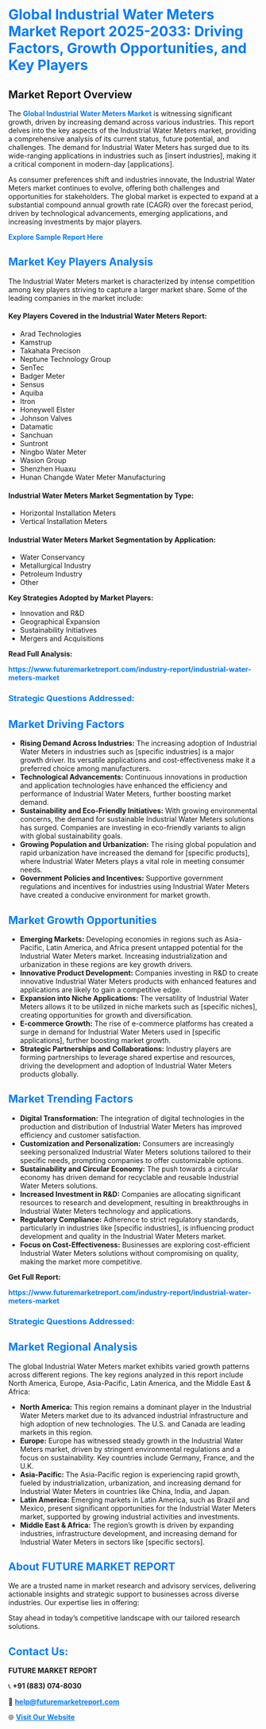 <h1 style="color: #007BFF;">Global Industrial Water Meters Market Report 2025-2033: Driving Factors, Growth Opportunities, and Key Players</h1>

<section id="overview">
<h2>Market Report Overview</h2>
<p>The <a href="https://www.futuremarketreport.com/industry-report/industrial-water-meters-market" style="color: #007BFF; text-decoration: none;"><strong>Global Industrial Water Meters Market</strong></a> is witnessing significant growth, driven by increasing demand across various industries. This report delves into the key aspects of the Industrial Water Meters market, providing a comprehensive analysis of its current status, future potential, and challenges. The demand for Industrial Water Meters has surged due to its wide-ranging applications in industries such as [insert industries], making it a critical component in modern-day [applications].</p>
<p>As consumer preferences shift and industries innovate, the Industrial Water Meters market continues to evolve, offering both challenges and opportunities for stakeholders. The global market is expected to expand at a substantial compound annual growth rate (CAGR) over the forecast period, driven by technological advancements, emerging applications, and increasing investments by major players.</p>
</section>

<section id="overview">
<p><a href="https://www.futuremarketreport.com/request-sample/reportId=102181" style="color: #007BFF; text-decoration: none;"><strong>Explore Sample Report Here</strong></a></p>
</section>

<section id="key-players">
<h2 style="color: #007BFF;">Market Key Players Analysis</h2>
<p>The Industrial Water Meters market is characterized by intense competition among key players striving to capture a larger market share. Some of the leading companies in the market include:</p>
<h4>Key Players Covered in the Industrial Water Meters Report:</h4>
<ul><li>Arad Technologies</li><li>Kamstrup</li><li>Takahata Precison</li><li>Neptune Technology Group</li><li>SenTec</li><li>Badger Meter</li><li>Sensus</li><li>Aquiba</li><li>Itron</li><li>Honeywell Elster</li><li>Johnson Valves</li><li>Datamatic</li><li>Sanchuan</li><li>Suntront</li><li>Ningbo Water Meter</li><li>Wasion Group</li><li>Shenzhen Huaxu</li><li>Hunan Changde Water Meter Manufacturing</li></ul>
<h4>Industrial Water Meters Market Segmentation by Type:</h4>
<ul><li>Horizontal Installation Meters</li><li>Vertical Installation Meters</li></ul>

<h4>Industrial Water Meters Market Segmentation by Application:</h4>
<ul><li>Water Conservancy</li><li>Metallurgical Industry</li><li>Petroleum Industry</li><li>Other</li></ul>
<p><strong>Key Strategies Adopted by Market Players:</strong></p>
<ul>
<li>Innovation and R&D</li>
<li>Geographical Expansion</li>
<li>Sustainability Initiatives</li>
<li>Mergers and Acquisitions</li>
</ul>
</section>

<section>
<p><strong>Read Full Analysis: </strong></p><a href="https://www.futuremarketreport.com/industry-report/industrial-water-meters-market" style="color: #007BFF; text-decoration: none;"><strong>https://www.futuremarketreport.com/industry-report/industrial-water-meters-market</strong></a>
<h3 style="color: #007BFF;">Strategic Questions Addressed:</h3>
</section>

<section id="driving-factors">
<h2 style="color: #007BFF;">Market Driving Factors</h2>
<ul>
<li><strong>Rising Demand Across Industries:</strong> The increasing adoption of Industrial Water Meters in industries such as [specific industries] is a major growth driver. Its versatile applications and cost-effectiveness make it a preferred choice among manufacturers.</li>
<li><strong>Technological Advancements:</strong> Continuous innovations in production and application technologies have enhanced the efficiency and performance of Industrial Water Meters, further boosting market demand.</li>
<li><strong>Sustainability and Eco-Friendly Initiatives:</strong> With growing environmental concerns, the demand for sustainable Industrial Water Meters solutions has surged. Companies are investing in eco-friendly variants to align with global sustainability goals.</li>
<li><strong>Growing Population and Urbanization:</strong> The rising global population and rapid urbanization have increased the demand for [specific products], where Industrial Water Meters plays a vital role in meeting consumer needs.</li>
<li><strong>Government Policies and Incentives:</strong> Supportive government regulations and incentives for industries using Industrial Water Meters have created a conducive environment for market growth.</li>
</ul>
</section>

<section id="growth-opportunities">
<h2 style="color: #007BFF;">Market Growth Opportunities</h2>
<ul>
<li><strong>Emerging Markets:</strong> Developing economies in regions such as Asia-Pacific, Latin America, and Africa present untapped potential for the Industrial Water Meters market. Increasing industrialization and urbanization in these regions are key growth drivers.</li>
<li><strong>Innovative Product Development:</strong> Companies investing in R&D to create innovative Industrial Water Meters products with enhanced features and applications are likely to gain a competitive edge.</li>
<li><strong>Expansion into Niche Applications:</strong> The versatility of Industrial Water Meters allows it to be utilized in niche markets such as [specific niches], creating opportunities for growth and diversification.</li>
<li><strong>E-commerce Growth:</strong> The rise of e-commerce platforms has created a surge in demand for Industrial Water Meters used in [specific applications], further boosting market growth.</li>
<li><strong>Strategic Partnerships and Collaborations:</strong> Industry players are forming partnerships to leverage shared expertise and resources, driving the development and adoption of Industrial Water Meters products globally.</li>
</ul>
</section>

<section id="trending-factors">
<h2 style="color: #007BFF;">Market Trending Factors</h2>
<ul>
<li><strong>Digital Transformation:</strong> The integration of digital technologies in the production and distribution of Industrial Water Meters has improved efficiency and customer satisfaction.</li>
<li><strong>Customization and Personalization:</strong> Consumers are increasingly seeking personalized Industrial Water Meters solutions tailored to their specific needs, prompting companies to offer customizable options.</li>
<li><strong>Sustainability and Circular Economy:</strong> The push towards a circular economy has driven demand for recyclable and reusable Industrial Water Meters solutions.</li>
<li><strong>Increased Investment in R&D:</strong> Companies are allocating significant resources to research and development, resulting in breakthroughs in Industrial Water Meters technology and applications.</li>
<li><strong>Regulatory Compliance:</strong> Adherence to strict regulatory standards, particularly in industries like [specific industries], is influencing product development and quality in the Industrial Water Meters market.</li>
<li><strong>Focus on Cost-Effectiveness:</strong> Businesses are exploring cost-efficient Industrial Water Meters solutions without compromising on quality, making the market more competitive.</li>
</ul>
</section>

<section>
<p><strong>Get Full Report: </strong></p><a href="https://www.futuremarketreport.com/industry-report/industrial-water-meters-market" style="color: #007BFF; text-decoration: none;"><strong>https://www.futuremarketreport.com/industry-report/industrial-water-meters-market</strong></a>
<h3 style="color: #007BFF;">Strategic Questions Addressed:</h3>
</section>


<section id="regional-analysis">
<h2 style="color: #007BFF;">Market Regional Analysis</h2>
<p>The global Industrial Water Meters market exhibits varied growth patterns across different regions. The key regions analyzed in this report include North America, Europe, Asia-Pacific, Latin America, and the Middle East & Africa:</p>
<ul>
<li><strong>North America:</strong> This region remains a dominant player in the Industrial Water Meters market due to its advanced industrial infrastructure and high adoption of new technologies. The U.S. and Canada are leading markets in this region.</li>
<li><strong>Europe:</strong> Europe has witnessed steady growth in the Industrial Water Meters market, driven by stringent environmental regulations and a focus on sustainability. Key countries include Germany, France, and the U.K.</li>
<li><strong>Asia-Pacific:</strong> The Asia-Pacific region is experiencing rapid growth, fueled by industrialization, urbanization, and increasing demand for Industrial Water Meters in countries like China, India, and Japan.</li>
<li><strong>Latin America:</strong> Emerging markets in Latin America, such as Brazil and Mexico, present significant opportunities for the Industrial Water Meters market, supported by growing industrial activities and investments.</li>
<li><strong>Middle East & Africa:</strong> The region’s growth is driven by expanding industries, infrastructure development, and increasing demand for Industrial Water Meters in sectors like [specific sectors].</li>
</ul>
</section>

<footer>
<h2 style="color: #007BFF;">About FUTURE MARKET REPORT</h2>
<p>We are a trusted name in market research and advisory services, delivering actionable insights and strategic support to businesses across diverse industries. Our expertise lies in offering:</p>

<p>Stay ahead in today’s competitive landscape with our tailored research solutions.</p>

<h2 style="color: #007BFF;">Contact Us:</h2>
<p><strong>FUTURE MARKET REPORT</strong></p>
<p>📞 <strong>+91 (883) 074-8030</strong></p>
<p>📧 <strong><a href="mailto:help@futuremarketreport.com" style="color: #007BFF;">help@futuremarketreport.com</a></strong></p>
<p>🌐 <strong><a href="https://www.futuremarketreport.com/" style="color: #007BFF;">Visit Our Website</a></strong></p>
</footer>